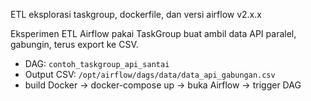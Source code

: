 ETL eksplorasi taskgroup, dockerfile, dan versi airflow v2.x.x

Eksperimen ETL Airflow pakai TaskGroup buat ambil data API paralel, gabungin, terus export ke CSV.

- DAG: `contoh_taskgroup_api_santai`
- Output CSV: `/opt/airflow/dags/data/data_api_gabungan.csv`
- build Docker → docker-compose up → buka Airflow → trigger DAG
